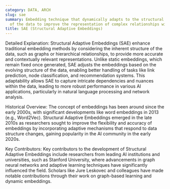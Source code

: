 ```yaml
---
category: DATA, ARCH
slug: sae
summary: Embedding technique that dynamically adapts to the structural properties
  of the data to improve the representation of complex relationships within the dataset.
title: SAE (Structural Adaptive Embeddings)
---
```


Detailed Explanation:
Structural Adaptive Embeddings (SAE) enhance traditional embedding methods by considering the inherent structure of the data, such as graphs or hierarchical relationships, to provide more accurate and contextually relevant representations. Unlike static embeddings, which remain fixed once generated, SAE adjusts the embeddings based on the evolving structure of the data, enabling better handling of tasks like link prediction, node classification, and recommendation systems. This adaptability allows SAE to capture intricate dependencies and nuances within the data, leading to more robust performance in various AI applications, particularly in natural language processing and network analysis.

Historical Overview:
The concept of embeddings has been around since the early 2000s, with significant developments like word embeddings in 2013 (e.g., Word2Vec). Structural Adaptive Embeddings emerged in the late 2010s as researchers sought to improve the flexibility and accuracy of embeddings by incorporating adaptive mechanisms that respond to data structure changes, gaining popularity in the AI community in the early 2020s.

Key Contributors:
Key contributors to the development of Structural Adaptive Embeddings include researchers from leading AI institutions and universities, such as Stanford University, where advancements in graph neural networks and adaptive learning techniques have significantly influenced the field. Scholars like Jure Leskovec and colleagues have made notable contributions through their work on graph-based learning and dynamic embeddings.